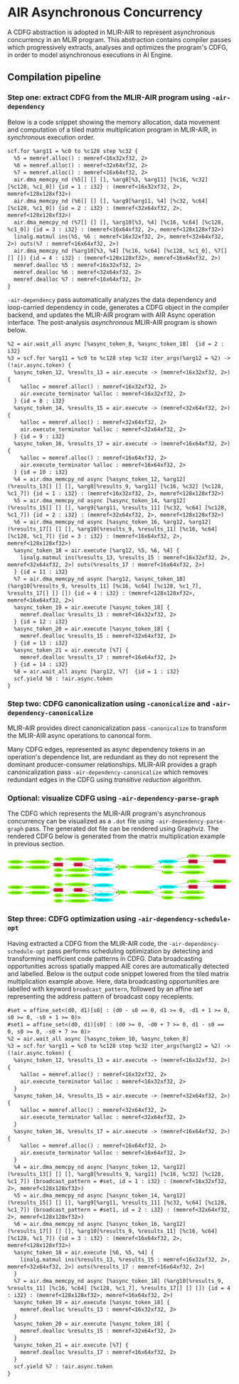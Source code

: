 # AIR Asynchronous Concurrency

A CDFG abstraction is adopted in MLIR-AIR to represent asynchronous concurrency in an MLIR program.
This abstraction contains compiler passes which progressively extracts, analyses and optimizes the program's CDFG, in order to model asynchronous executions in AI Engine.

## Compilation pipeline

### Step one: extract CDFG from the MLIR-AIR program using `-air-dependency`

Below is a code snippet showing the memory allocation, data movement and computation of a tiled matrix multiplication program in MLIR-AIR, in _synchronous_ execution order.
```
scf.for %arg11 = %c0 to %c128 step %c32 {
  %5 = memref.alloc() : memref<16x32xf32, 2>
  %6 = memref.alloc() : memref<32x64xf32, 2>
  %7 = memref.alloc() : memref<16x64xf32, 2>
  air.dma_memcpy_nd (%5[] [] [], %arg8[%3, %arg11] [%c16, %c32] [%c128, %c1_0]) {id = 1 : i32} : (memref<16x32xf32, 2>, memref<128x128xf32>)
  air.dma_memcpy_nd (%6[] [] [], %arg9[%arg11, %4] [%c32, %c64] [%c128, %c1_0]) {id = 2 : i32} : (memref<32x64xf32, 2>, memref<128x128xf32>)
  air.dma_memcpy_nd (%7[] [] [], %arg10[%3, %4] [%c16, %c64] [%c128, %c1_0]) {id = 3 : i32} : (memref<16x64xf32, 2>, memref<128x128xf32>)
  linalg.matmul ins(%5, %6 : memref<16x32xf32, 2>, memref<32x64xf32, 2>) outs(%7 : memref<16x64xf32, 2>)
  air.dma_memcpy_nd (%arg10[%3, %4] [%c16, %c64] [%c128, %c1_0], %7[] [] []) {id = 4 : i32} : (memref<128x128xf32>, memref<16x64xf32, 2>)
  memref.dealloc %5 : memref<16x32xf32, 2>
  memref.dealloc %6 : memref<32x64xf32, 2>
  memref.dealloc %7 : memref<16x64xf32, 2>
}
```

`-air-dependency` pass automatically analyzes the data dependency and loop-carried dependency in code, generates a CDFG object in the compiler backend, and updates the MLIR-AIR program with AIR Async operation interface.
The post-analysis _asynchronous_ MLIR-AIR program is shown below.

```      
%2 = air.wait_all async [%async_token_8, %async_token_10]  {id = 2 : i32}
%3 = scf.for %arg11 = %c0 to %c128 step %c32 iter_args(%arg12 = %2) -> (!air.async.token) {
  %async_token_12, %results_13 = air.execute -> (memref<16x32xf32, 2>) {
    %alloc = memref.alloc() : memref<16x32xf32, 2>
    air.execute_terminator %alloc : memref<16x32xf32, 2>
  } {id = 8 : i32}
  %async_token_14, %results_15 = air.execute -> (memref<32x64xf32, 2>) {
    %alloc = memref.alloc() : memref<32x64xf32, 2>
    air.execute_terminator %alloc : memref<32x64xf32, 2>
  } {id = 9 : i32}
  %async_token_16, %results_17 = air.execute -> (memref<16x64xf32, 2>) {
    %alloc = memref.alloc() : memref<16x64xf32, 2>
    air.execute_terminator %alloc : memref<16x64xf32, 2>
  } {id = 10 : i32}
  %4 = air.dma_memcpy_nd async [%async_token_12, %arg12] (%results_13[] [] [], %arg8[%results_9, %arg11] [%c16, %c32] [%c128, %c1_7]) {id = 1 : i32} : (memref<16x32xf32, 2>, memref<128x128xf32>)
  %5 = air.dma_memcpy_nd async [%async_token_14, %arg12] (%results_15[] [] [], %arg9[%arg11, %results_11] [%c32, %c64] [%c128, %c1_7]) {id = 2 : i32} : (memref<32x64xf32, 2>, memref<128x128xf32>)
  %6 = air.dma_memcpy_nd async [%async_token_16, %arg12, %arg12] (%results_17[] [] [], %arg10[%results_9, %results_11] [%c16, %c64] [%c128, %c1_7]) {id = 3 : i32} : (memref<16x64xf32, 2>, memref<128x128xf32>)
  %async_token_18 = air.execute [%arg12, %5, %6, %4] {
    linalg.matmul ins(%results_13, %results_15 : memref<16x32xf32, 2>, memref<32x64xf32, 2>) outs(%results_17 : memref<16x64xf32, 2>)
  } {id = 11 : i32}
  %7 = air.dma_memcpy_nd async [%arg12, %async_token_18] (%arg10[%results_9, %results_11] [%c16, %c64] [%c128, %c1_7], %results_17[] [] []) {id = 4 : i32} : (memref<128x128xf32>, memref<16x64xf32, 2>)
  %async_token_19 = air.execute [%async_token_18] {
    memref.dealloc %results_13 : memref<16x32xf32, 2>
  } {id = 12 : i32}
  %async_token_20 = air.execute [%async_token_18] {
    memref.dealloc %results_15 : memref<32x64xf32, 2>
  } {id = 13 : i32}
  %async_token_21 = air.execute [%7] {
    memref.dealloc %results_17 : memref<16x64xf32, 2>
  } {id = 14 : i32}
  %8 = air.wait_all async [%arg12, %7]  {id = 1 : i32}
  scf.yield %8 : !air.async.token
}
```

### Step two: CDFG canonicalization using `-canonicalize` and `-air-dependency-canonicalize`

MLIR-AIR provides direct canonicalization pass `-canonicalize` to transform the MLIR-AIR async operations to canoncal form.

Many CDFG edges, represented as async dependency tokens in an operation's dependence list, are redundant as they do not represent the dominant producer-consumer relationships.
MLIR-AIR provides a graph canonicalization pass `-air-dependency-canonicalize` which removes redundant edges in the CDFG using _transitive reduction_ algorithm.

### Optional: visualize CDFG using `-air-dependency-parse-graph`

The CDFG which represents the MLIR-AIR program's asynchronous concurrency can be visualized as a `.dot` file using `-air-dependency-parse-graph` pass.
The generated dot file can be rendered using Graphviz.
The rendered CDFG below is generated from the matrix multiplication example in previous section.

![Alt text](air_cdfg_example.svg)
<img src="air_cdfg_example.svg">

### Step three: CDFG optimization using `-air-dependency-schedule-opt`

Having extracted a CDFG from the MLIR-AIR code, the `-air-dependency-schedule-opt` pass performs scheduling optimization by detecting and transforming inefficient code patterns in CDFG.
Data broadcasting opportunities across spatially mapped AIE cores are automatically detected and labelled.
Below is the output code snippet lowered from the tiled matrix multiplication example above.
Here, data broadcasting opportunities are labelled with keyword `broadcast_pattern`, followed by an affine set representing the address pattern of broadcast copy recepients.

```
#set = affine_set<(d0, d1)[s0] : (d0 - s0 == 0, d1 >= 0, -d1 + 1 >= 0, s0 >= 0, -s0 + 1 >= 0)>
#set1 = affine_set<(d0, d1)[s0] : (d0 >= 0, -d0 + 7 >= 0, d1 - s0 == 0, s0 >= 0, -s0 + 7 >= 0)>
%2 = air.wait_all async [%async_token_10, %async_token_8] 
%3 = scf.for %arg11 = %c0 to %c128 step %c32 iter_args(%arg12 = %2) -> (!air.async.token) {
  %async_token_12, %results_13 = air.execute -> (memref<16x32xf32, 2>) {
    %alloc = memref.alloc() : memref<16x32xf32, 2>
    air.execute_terminator %alloc : memref<16x32xf32, 2>
  }
  %async_token_14, %results_15 = air.execute -> (memref<32x64xf32, 2>) {
    %alloc = memref.alloc() : memref<32x64xf32, 2>
    air.execute_terminator %alloc : memref<32x64xf32, 2>
  }
  %async_token_16, %results_17 = air.execute -> (memref<16x64xf32, 2>) {
    %alloc = memref.alloc() : memref<16x64xf32, 2>
    air.execute_terminator %alloc : memref<16x64xf32, 2>
  }
  %4 = air.dma_memcpy_nd async [%async_token_12, %arg12] (%results_13[] [] [], %arg8[%results_9, %arg11] [%c16, %c32] [%c128, %c1_7]) {broadcast_pattern = #set, id = 1 : i32} : (memref<16x32xf32, 2>, memref<128x128xf32>)
  %5 = air.dma_memcpy_nd async [%async_token_14, %arg12] (%results_15[] [] [], %arg9[%arg11, %results_11] [%c32, %c64] [%c128, %c1_7]) {broadcast_pattern = #set1, id = 2 : i32} : (memref<32x64xf32, 2>, memref<128x128xf32>)
  %6 = air.dma_memcpy_nd async [%async_token_16, %arg12] (%results_17[] [] [], %arg10[%results_9, %results_11] [%c16, %c64] [%c128, %c1_7]) {id = 3 : i32} : (memref<16x64xf32, 2>, memref<128x128xf32>)
  %async_token_18 = air.execute [%6, %5, %4] {
    linalg.matmul ins(%results_13, %results_15 : memref<16x32xf32, 2>, memref<32x64xf32, 2>) outs(%results_17 : memref<16x64xf32, 2>)
  }
  %7 = air.dma_memcpy_nd async [%async_token_18] (%arg10[%results_9, %results_11] [%c16, %c64] [%c128, %c1_7], %results_17[] [] []) {id = 4 : i32} : (memref<128x128xf32>, memref<16x64xf32, 2>)
  %async_token_19 = air.execute [%async_token_18] {
    memref.dealloc %results_13 : memref<16x32xf32, 2>
  }
  %async_token_20 = air.execute [%async_token_18] {
    memref.dealloc %results_15 : memref<32x64xf32, 2>
  }
  %async_token_21 = air.execute [%7] {
    memref.dealloc %results_17 : memref<16x64xf32, 2>
  }
  scf.yield %7 : !air.async.token
}
```
